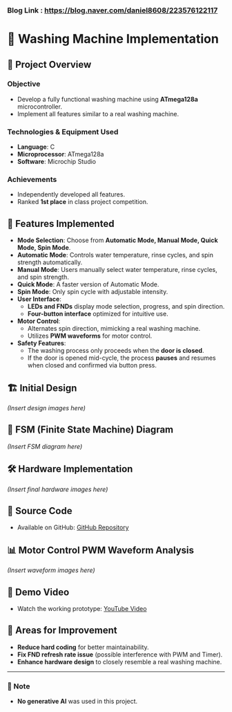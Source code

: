 ### Blog Link : https://blog.naver.com/daniel8608/223576122117

# 🚀 Washing Machine Implementation

## 📌 Project Overview

### Objective
- Develop a fully functional washing machine using **ATmega128a** microcontroller.
- Implement all features similar to a real washing machine.

### Technologies & Equipment Used
- **Language**: C
- **Microprocessor**: ATmega128a
- **Software**: Microchip Studio

### Achievements
- Independently developed all features.
- Ranked **1st place** in class project competition.

## 📂 Features Implemented

- **Mode Selection**: Choose from **Automatic Mode, Manual Mode, Quick Mode, Spin Mode**.
- **Automatic Mode**: Controls water temperature, rinse cycles, and spin strength automatically.
- **Manual Mode**: Users manually select water temperature, rinse cycles, and spin strength.
- **Quick Mode**: A faster version of Automatic Mode.
- **Spin Mode**: Only spin cycle with adjustable intensity.
- **User Interface**:
  - **LEDs and FNDs** display mode selection, progress, and spin direction.
  - **Four-button interface** optimized for intuitive use.
- **Motor Control**:
  - Alternates spin direction, mimicking a real washing machine.
  - Utilizes **PWM waveforms** for motor control.
- **Safety Features**:
  - The washing process only proceeds when the **door is closed**.
  - If the door is opened mid-cycle, the process **pauses** and resumes when closed and confirmed via button press.

## 🏗️ Initial Design
_(Insert design images here)_

## 🔄 FSM (Finite State Machine) Diagram
_(Insert FSM diagram here)_

## 🛠️ Hardware Implementation
_(Insert final hardware images here)_

## 📜 Source Code
- Available on GitHub: [GitHub Repository](https://github.com/Hello-Jin-World/harman_atmega128a/tree/main/09_WASHING_MACHINE)

## 📊 Motor Control PWM Waveform Analysis
_(Insert waveform images here)_

## 🎥 Demo Video
- Watch the working prototype: [YouTube Video](https://youtu.be/nHj1sp85_1E?si=EzmtrwecQJhctsFp)

## 🔧 Areas for Improvement
- **Reduce hard coding** for better maintainability.
- **Fix FND refresh rate issue** (possible interference with PWM and Timer).
- **Enhance hardware design** to closely resemble a real washing machine.

---

### 🔹 Note
- **No generative AI** was used in this project.

